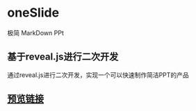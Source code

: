 # oneSlide
极简 MarkDown PPt
## 基于reveal.js进行二次开发

通过reveal.js进行二次开发，实现一个可以快速制作简洁PPT的产品

## [预览链接](https://xz361.github.io/oneSlide/oneslide/demo.html)

